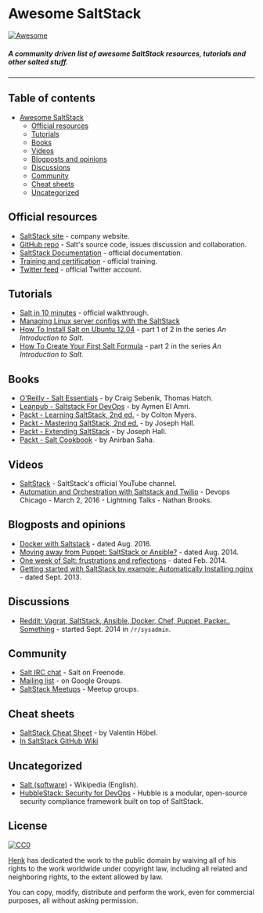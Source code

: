 # Awesome SaltStack  

[![Awesome](https://cdn.rawgit.com/sindresorhus/awesome/d7305f38d29fed78fa85652e3a63e154dd8e8829/media/badge.svg)](https://github.com/sindresorhus/awesome)

##### A community driven list of awesome SaltStack resources, tutorials and other salted stuff.

---

## Table of contents

- [Awesome SaltStack](#awesome-saltstack)
    - [Official resources](#official-resources)
    - [Tutorials](#tutorials)
    - [Books](#books)
    - [Videos](#videos)
    - [Blogposts and opinions](#blogposts-and-opinions)
    - [Discussions](#discussions)
    - [Community](#community)
    - [Cheat sheets](#cheat-sheets)
    - [Uncategorized](#uncategorized)
    
## Official resources

* [SaltStack site](https://saltstack.com/) - company website.
* [GitHub repo](https://github.com/saltstack/salt) - Salt's source code, issues discussion and collaboration.
* [SaltStack Documentation](https://docs.saltstack.com/en/latest/) - official documentation.
* [Training and certification](https://saltstack.com/training/) - official training.
* [Twitter feed](https://twitter.com/saltstack) - official Twitter account.

## Tutorials

* [Salt in 10 minutes](https://docs.saltstack.com/en/latest/topics/tutorials/walkthrough.html) - official  walkthrough.
* [Managing Linux server configs with the SaltStack](https://techarena51.com/index.php/getting-started-with-saltstack/)
* [How To Install Salt on Ubuntu 12.04](https://www.digitalocean.com/community/tutorials/how-to-install-salt-on-ubuntu-12-04) - part 1 of 2 in the series _An Introduction to Salt_.
* [How To Create Your First Salt Formula](https://www.digitalocean.com/community/tutorials/how-to-create-your-first-salt-formula) - part 2 in the series _An Introduction to Salt_.

## Books

* [O'Reilly - Salt Essentials](http://shop.oreilly.com/product/0636920033240.do) - by Craig Sebenik, Thomas Hatch.
* [Leanpub - Saltstack For DevOps](https://leanpub.com/saltstackfordevops) - by Aymen El Amri.
* [Packt - Learning SaltStack, 2nd ed.](https://www.packtpub.com/networking-and-servers/learning-saltstack-second-edition) - by Colton Myers.
* [Packt - Mastering SaltStack, 2nd ed.](https://www.packtpub.com/networking-and-servers/mastering-saltstack-second-edition) - by Joseph Hall.
* [Packt - Extending SaltStack](https://www.packtpub.com/networking-and-servers/extending-saltstack) - by Joseph Hall.
* [Packt - Salt Cookbook](https://www.packtpub.com/networking-and-servers/salt-cookbook) - by Anirban Saha.

## Videos

* [SaltStack](https://www.youtube.com/user/SaltStack) - SaltStack's official YouTube channel.
* [Automation and Orchestration with Saltstack and Twilio](https://vimeo.com/162183524) - Devops Chicago - March 2, 2016 - Lightning Talks - Nathan Brooks.

## Blogposts and opinions

* [Docker with Saltstack](https://opsnotice.xyz/docker-with-saltstack/) - dated Aug. 2016.
* [Moving away from Puppet: SaltStack or Ansible?](http://ryandlane.com/blog/2014/08/04/moving-away-from-puppet-saltstack-or-ansible/) - dated Aug. 2014.
* [One week of Salt: frustrations and reflections](https://stevebennett.me/2014/02/17/one-week-of-salt-frustrations-and-reflections/) - dated Feb. 2014.
* [Getting started with SaltStack by example: Automatically Installing nginx](http://bencane.com/2013/09/03/getting-started-with-saltstack-by-example-automatically-installing-nginx/) - dated Sept. 2013.

## Discussions

* [Reddit: Vagrat, SaltStack, Ansible, Docker, Chef, Puppet, Packer.. Something](https://www.reddit.com/r/sysadmin/comments/2fmkvq/vagrat_saltstack_ansible_docker_chef_puppet/) - started Sept. 2014 in `/r/sysadmin`.

## Community

* [Salt IRC chat](http://webchat.freenode.net/?channels=salt&uio=Mj10cnVlJjk9dHJ1ZSYxMD10cnVl83) - Salt on Freenode.
* [Mailing list](https://groups.google.com/forum/#!forum/salt-users) - on Google Groups.
* [SaltStack Meetups](https://www.meetup.com/pro/saltstack/) - Meetup groups.

## Cheat sheets

* [SaltStack Cheat Sheet](http://www.xenuser.org/saltstack-cheat-sheet/) - by Valentin Höbel.
* [In SaltStack GitHub Wiki](https://github.com/saltstack/salt/wiki/Cheat-Sheet)

## Uncategorized

* [Salt (software)](https://en.wikipedia.org/wiki/Salt_(software)) - Wikipedia (English).
* [HubbleStack: Security for DevOps](https://hubblestack.io/) - Hubble is a modular, open-source security compliance framework built on top of SaltStack.

## License

[![CC0](https://licensebuttons.net/p/zero/1.0/88x31.png)](http://creativecommons.org/publicdomain/zero/1.0/)

[Henk](https://hbokh.github.io/) has dedicated the work to the public domain by waiving all of his rights to the work worldwide under copyright law, including all related and neighboring rights, to the extent allowed by law.

You can copy, modify, distribute and perform the work, even for commercial purposes, all without asking permission.

